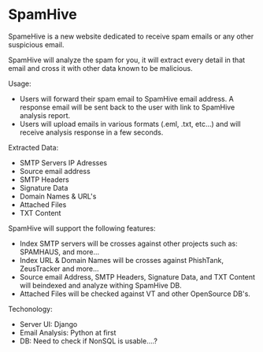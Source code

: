 SpamHive
========

SpameHive is a new website dedicated to receive spam emails or any other suspicious email.

SpamHive will analyze the spam for you, it will extract every detail in that email and cross it with other data known to be malicious.

Usage:
 - Users will forward their spam email to SpamHive email address. A response email will be sent back to the user with link to SpamHive analysis report.
 - Users will upload emails in various formats (.eml, .txt, etc...) and will receive analysis response in a few seconds.

Extracted Data:
 - SMTP Servers IP Adresses
 - Source email address
 - SMTP Headers
 - Signature Data
 - Domain Names & URL's
 - Attached Files
 - TXT Content

SpamHive will support the following features:
 - Index SMTP servers will be crosses against other projects such as: SPAMHAUS, and more...
 - Index URL & Domain Names will be crosses against PhishTank, ZeusTracker and more...
 - Source email Address, SMTP Headers, Signature Data, and TXT Content will beindexed and analyze withing SpamHive DB.
 - Attached Files will be checked against VT and other OpenSource DB's.

 

Techonology:
- Server UI:  Django
- Email Analysis: Python at first
- DB: Need to check if NonSQL is usable....?
